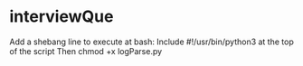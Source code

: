 # interviewQue

Add a shebang line to execute at bash:
Include #!/usr/bin/python3 at the top of the script
Then chmod +x logParse.py

